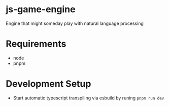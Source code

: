 # js-game-engine

Engine that might someday play with natural language processing

# Requirements

-   node
-   pnpm

# Development Setup

-   Start automatic typescript transpiling via esbuild by runing `pnpm run dev`
